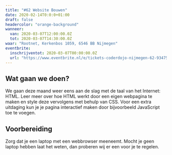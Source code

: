 ```yaml
---
title: "#62 Website Bouwen"
date: 2020-02-14T0:0:0+01:00
draft: false
headercolor: "orange-background"
wanneer: 
  van: 2020-03-07T12:00:00.0Z
  tot: 2020-03-07T14:30:00.0Z
waar: "Rootnet, Kerkenbos 1059, 6546 BB Nijmegen"
eventbrite:
  inschrijventot: 2020-03-07T00:00:00.0Z
  url: "https://www.eventbrite.nl/e/tickets-coderdojo-nijmegen-62-93475366337"
---
```


## Wat gaan we doen?
We gaan deze maand weer eens aan de slag met de taal van het Internet: HTML. Leer meer over hoe HTML werkt door een eigen webpagina te maken en style deze vervolgens met behulp van CSS. Voor een extra uitdaging kun je je pagina interactief maken door bijvoorbeeld JavaScript toe te voegen.
 <!--more-->
## Voorbereiding
Zorg dat je een laptop met een webbrowser meeneemt. Mocht je geen laptop hebben laat het weten, dan proberen wij er een voor je te regelen.
